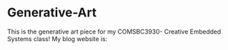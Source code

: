 # Generative-Art
This is the generative art piece for my COMSBC3930- Creative Embedded Systems class! My blog website is: 
